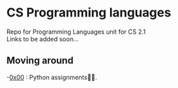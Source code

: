 # CS Programming languages
Repo for Programming Languages unit for CS 2.1<br>
Links to be added soon...<br>

## Moving around
-[0x00](./0x00-python_assignments) : Python assignments🐍🐍.<br>